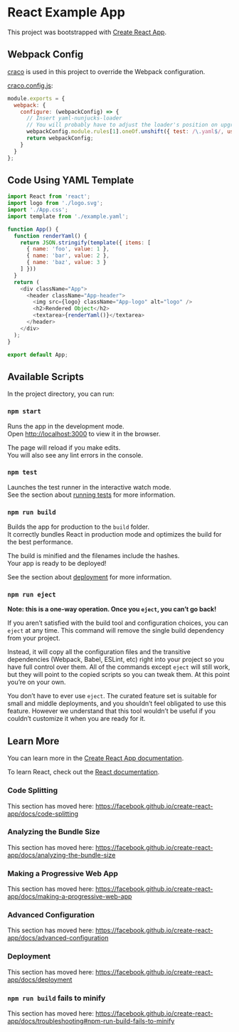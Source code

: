 # React Example App

This project was bootstrapped with [Create React App](https://github.com/facebook/create-react-app).

## Webpack Config

[craco](https://github.com/sharegate/craco) is used in this project to override the Webpack configuration.

[craco.config.js](craco.config.js):

```js
module.exports = {
  webpack: {
    configure: (webpackConfig) => {
      // Insert yaml-nunjucks-loader
      // You will probably have to adjust the loader's position on upgrading CRA/react-scripts
      webpackConfig.module.rules[1].oneOf.unshift({ test: /\.yaml$/, use: 'yaml-nunjucks-loader' });
      return webpackConfig;
    }
  }
};
```

## Code Using YAML Template

```js
import React from 'react';
import logo from './logo.svg';
import './App.css';
import template from './example.yaml';

function App() {
  function renderYaml() {
    return JSON.stringify(template({ items: [
      { name: 'foo', value: 1 },
      { name: 'bar', value: 2 },
      { name: 'baz', value: 3 }
    ] }))
  }
  return (
    <div className="App">
      <header className="App-header">
        <img src={logo} className="App-logo" alt="logo" />
        <h2>Rendered Object</h2>
        <textarea>{renderYaml()}</textarea>
      </header>
    </div>
  );
}

export default App;
```

## Available Scripts

In the project directory, you can run:

### `npm start`

Runs the app in the development mode.<br>
Open [http://localhost:3000](http://localhost:3000) to view it in the browser.

The page will reload if you make edits.<br>
You will also see any lint errors in the console.

### `npm test`

Launches the test runner in the interactive watch mode.<br>
See the section about [running tests](https://facebook.github.io/create-react-app/docs/running-tests) for more information.

### `npm run build`

Builds the app for production to the `build` folder.<br>
It correctly bundles React in production mode and optimizes the build for the best performance.

The build is minified and the filenames include the hashes.<br>
Your app is ready to be deployed!

See the section about [deployment](https://facebook.github.io/create-react-app/docs/deployment) for more information.

### `npm run eject`

**Note: this is a one-way operation. Once you `eject`, you can’t go back!**

If you aren’t satisfied with the build tool and configuration choices, you can `eject` at any time. This command will remove the single build dependency from your project.

Instead, it will copy all the configuration files and the transitive dependencies (Webpack, Babel, ESLint, etc) right into your project so you have full control over them. All of the commands except `eject` will still work, but they will point to the copied scripts so you can tweak them. At this point you’re on your own.

You don’t have to ever use `eject`. The curated feature set is suitable for small and middle deployments, and you shouldn’t feel obligated to use this feature. However we understand that this tool wouldn’t be useful if you couldn’t customize it when you are ready for it.

## Learn More

You can learn more in the [Create React App documentation](https://facebook.github.io/create-react-app/docs/getting-started).

To learn React, check out the [React documentation](https://reactjs.org/).

### Code Splitting

This section has moved here: https://facebook.github.io/create-react-app/docs/code-splitting

### Analyzing the Bundle Size

This section has moved here: https://facebook.github.io/create-react-app/docs/analyzing-the-bundle-size

### Making a Progressive Web App

This section has moved here: https://facebook.github.io/create-react-app/docs/making-a-progressive-web-app

### Advanced Configuration

This section has moved here: https://facebook.github.io/create-react-app/docs/advanced-configuration

### Deployment

This section has moved here: https://facebook.github.io/create-react-app/docs/deployment

### `npm run build` fails to minify

This section has moved here: https://facebook.github.io/create-react-app/docs/troubleshooting#npm-run-build-fails-to-minify
